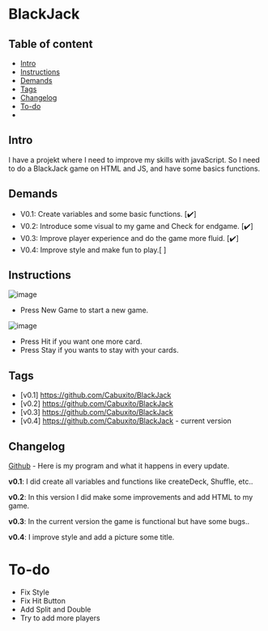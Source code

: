 # BlackJack

## Table of content

* [Intro](#Intro)
* [Instructions](#Instructions)
* [Demands](#Demands)
* [Tags](#Tags)
* [Changelog](#Changelog)
* [To-do](#To-do)
* 
## Intro
I have a projekt where I need to improve my skills with javaScript. So I need to do a BlackJack game on HTML and JS, and have some basics functions.

## Demands 

<ul>
  <li> V0.1: Create variables and  some basic functions.  [✔️]</li> 
  <li> V0.2: Introduce some visual to my game and Check for endgame. [✔️]</li> 
  <li> V0.3: Improve player experience and do the game more fluid. [✔️]</li>
  <li> V0.4: Improve style and make fun to play.[ ]</li>
</ul>

## Instructions

![image](https://user-images.githubusercontent.com/89253662/193132188-cd7e5084-23e1-4e18-aa24-87036afaa354.png)

* Press New Game to start a new game.

![image](https://user-images.githubusercontent.com/89253662/193132264-758edad6-b47b-4c90-8329-7e4f545e686d.png)

* Press Hit if you want one more card.
* Press Stay if you wants to stay with your cards.

## Tags

* [v0.1] https://github.com/Cabuxito/BlackJack
* [v0.2] https://github.com/Cabuxito/BlackJack
* [v0.3] https://github.com/Cabuxito/BlackJack
* [v0.4] https://github.com/Cabuxito/BlackJack - current version

## Changelog

[Github](https://github.com/Cabuxito/BlackJack) - Here is my program and what it happens in every update.

**v0.1**:
I did create all variables and functions like createDeck, Shuffle, etc..

**v0.2**:
In this version I did make some improvements and add HTML to my game.

**v0.3**: 
In the current version the game is functional but have some bugs..

**v0.4**:
I improve style and add a picture some title.


# To-do
* Fix Style
* Fix Hit Button
* Add Split and Double
* Try to add more players
